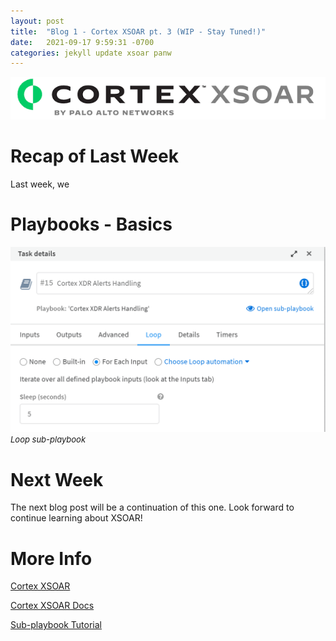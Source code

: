 ```yaml
---
layout: post
title:  "Blog 1 - Cortex XSOAR pt. 3 (WIP - Stay Tuned!)"
date:   2021-09-17 9:59:31 -0700
categories: jekyll update xsoar panw
---
```


![Cortex XSOAR logo](/assets/xsoar-logo.png)

# **Recap of Last Week**
Last week, we 

# **Playbooks - Basics**


![Example of a Playbook](/assets/xsoar-sub-playbook.png)<font size="2.75px"><em>Loop sub-playbook</em></font>



# **Next Week**
The next blog post will be a continuation of this one. Look forward to continue learning about XSOAR!

# **More Info**
[Cortex XSOAR](https://www.paloaltonetworks.com/cortex/cortex-xsoar)

[Cortex XSOAR Docs](https://xsoar.pan.dev/docs/concepts/getting-started-guide)

[Sub-playbook Tutorial](https://docs.paloaltonetworks.com/cortex/cortex-xsoar/6-0/cortex-xsoar-admin/playbooks/configure-a-sub-playbook-loop/sub-playbook-tutorial.html)